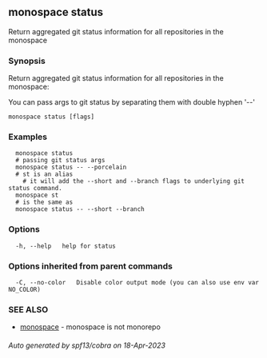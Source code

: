 ## monospace status

Return aggregated git status information for all repositories in the monospace

### Synopsis

Return aggregated git status information for all repositories in the monospace:

You can pass args to git status by separating them with double hyphen '--'

```
monospace status [flags]
```

### Examples

```
  monospace status
  # passing git status args
  monospace status -- --porcelain
  # st is an alias
	# it will add the --short and --branch flags to underlying git status command.
  monospace st
  # is the same as
  monospace status -- --short --branch
```

### Options

```
  -h, --help   help for status
```

### Options inherited from parent commands

```
  -C, --no-color   Disable color output mode (you can also use env var NO_COLOR)
```

### SEE ALSO

* [monospace](monospace.md)	 - monospace is not monorepo

###### Auto generated by spf13/cobra on 18-Apr-2023
